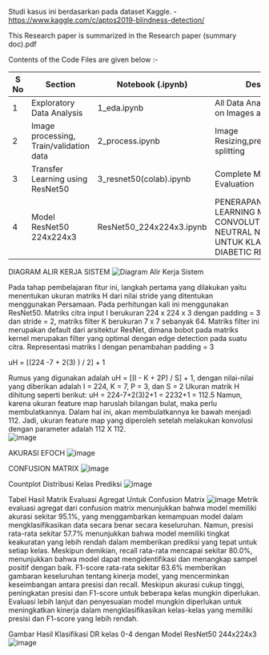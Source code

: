 Studi kasus ini berdasarkan pada dataset Kaggle. - https://www.kaggle.com/c/aptos2019-blindness-detection/


This Research paper is summarized in the Research paper (summary doc).pdf

Contents of the Code Files are given below :-

| S No | Section  | Notebook (.ipynb) | Description | 
| ----  | --------- | --------- | --------- |
| 1 | Exploratory Data Analysis | 1_eda.ipynb | All Data Analysis & Insights on Images and classes |
| 2 | Image processing, Train/validation data | 2_process.ipynb | Image Resizing,preprocessing,data splitting |
| 3 | Transfer Learning using ResNet50 | 3_resnet50(colab).ipynb | Complete Model and Evaluation |
| 4 | Model ResNet50 224x224x3 | ResNet50_224x224x3.ipynb | PENERAPAN DEEP LEARNING MENGGUNAKAN CONVOLUTIONAL NEUTRAL NETWORK (CNN) UNTUK KLASIFIKASI DIABETIC RETINOPATHY |

DIAGRAM ALIR KERJA SISTEM
![Diagram Alir Kerja Sistem](https://github.com/wisnu45/KLASIFIKASI-DIABETIC-RETINOPATHY/assets/45603735/93f51aa2-a261-4dd1-9ff4-89ced578f512)

Pada tahap pembelajaran fitur ini, langkah pertama yang dilakukan yaitu menentukan ukuran matriks H dari nilai stride yang ditentukan menggunakan Persamaan. Pada perhitungan kali ini menggunakan ResNet50. Matriks citra input I berukuran 224 x 224 x 3 dengan padding = 3 dan stride = 2, matriks filter K berukuran 7 x 7 sebanyak 64. Matriks filter ini merupakan default dari arsitektur ResNet, dimana bobot pada matriks kernel merupakan filter yang optimal dengan edge detection pada suatu citra. Representasi matriks I dengan penambahan padding = 3 

uH = [(224 -7 + 2(3) ) / 2] + 1

Rumus yang digunakan adalah uH = [(I - K + 2P) / S] + 1, dengan nilai-nilai yang diberikan adalah I = 224, K = 7, P = 3, dan S = 2 
Ukuran matrik H dihitung seperti berikut: 
uH 	= 224-7+2(3)2+1
		= 2232+1
    = 112.5
Namun, karena ukuran feature map haruslah bilangan bulat, maka perlu membulatkannya. Dalam hal ini, akan membulatkannya ke bawah menjadi 112. Jadi, ukuran feature map yang diperoleh setelah melakukan konvolusi dengan parameter adalah 112 X 112.  
![image](https://github.com/wisnu45/KLASIFIKASI-DIABETIC-RETINOPATHY/assets/45603735/47f46df8-fd78-487b-b04b-79a7605dd38b)


AKURASI EFOCH 
![image](https://github.com/wisnu45/KLASIFIKASI-DIABETIC-RETINOPATHY/assets/45603735/f454578e-d713-4c62-8aba-0a7d19cb5c2f)

CONFUSION MATRIX
![image](https://github.com/wisnu45/KLASIFIKASI-DIABETIC-RETINOPATHY/assets/45603735/438fee0e-ed28-4437-bba5-e4e63136e392)

Countplot Distribusi Kelas Prediksi
![image](https://github.com/wisnu45/KLASIFIKASI-DIABETIC-RETINOPATHY/assets/45603735/51124e8a-862b-468c-b0d8-b7acd054883b)

Tabel Hasil Matrik Evaluasi Agregat Untuk Confusion Matrix
![image](https://github.com/wisnu45/KLASIFIKASI-DIABETIC-RETINOPATHY/assets/45603735/48f7ab71-6adc-4eb6-b77c-8152c3f3c28e)
Metrik evaluasi agregat dari confusion matrix menunjukkan bahwa model memiliki akurasi sekitar 95.1%, yang menggambarkan kemampuan model dalam mengklasifikasikan data secara benar secara keseluruhan. Namun, presisi rata-rata sekitar 57.7% menunjukkan bahwa model memiliki tingkat keakuratan yang lebih rendah dalam memberikan prediksi yang tepat untuk setiap kelas. Meskipun demikian, recall rata-rata mencapai sekitar 80.0%, menunjukkan bahwa model dapat mengidentifikasi dan menangkap sampel positif dengan baik. F1-score rata-rata sekitar 63.6% memberikan gambaran keseluruhan tentang kinerja model, yang mencerminkan keseimbangan antara presisi dan recall. Meskipun akurasi cukup tinggi, peningkatan presisi dan F1-score untuk beberapa kelas mungkin diperlukan. Evaluasi lebih lanjut dan penyesuaian model mungkin diperlukan untuk meningkatkan kinerja dalam mengklasifikasikan kelas-kelas yang memiliki presisi dan F1-score yang lebih rendah. 

Gambar Hasil Klasifikasi DR kelas 0-4 dengan Model ResNet50 244x224x3
![image](https://github.com/wisnu45/KLASIFIKASI-DIABETIC-RETINOPATHY/assets/45603735/a4ff040a-7979-4e78-9ce0-b828d15a1059)

